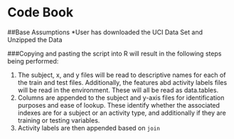 # Code Book


##Base Assumptions
*User has downloaded the UCI Data Set and Unzipped the Data



###Copying and pasting the script into R will result in the following steps being performed: 

1. The subject, x, and y files will be read to descriptive names for each of the train and test files. Additionally, the features abd activity labels files will be read in the environment. These will all be read as data.tables. 
2.  Columns are appended to the subject and y-axis files for identification purposes and ease of lookup. These identify whether the associated indexes are for a subject or an activity type, and additionally if they are training or testing variables. 
3.  Activity labels are then appended based on ```join```
